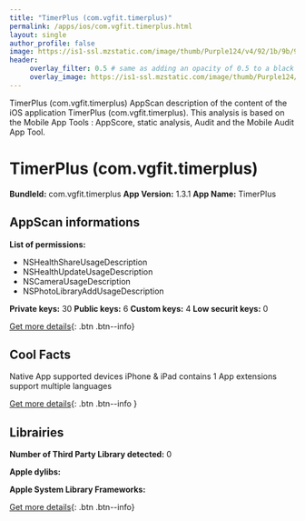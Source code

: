 ```yaml
---
title: "TimerPlus (com.vgfit.timerplus)"
permalink: /apps/ios/com.vgfit.timerplus.html
layout: single
author_profile: false
image: https://is1-ssl.mzstatic.com/image/thumb/Purple124/v4/92/1b/9b/921b9b62-4ab5-51ad-a4fb-57c66313a10e/AppIcon-1x_U007emarketing-0-7-0-0-85-220.png/512x512bb.jpg
header: 
     overlay_filter: 0.5 # same as adding an opacity of 0.5 to a black background
     overlay_image: https://is1-ssl.mzstatic.com/image/thumb/Purple124/v4/92/1b/9b/921b9b62-4ab5-51ad-a4fb-57c66313a10e/AppIcon-1x_U007emarketing-0-7-0-0-85-220.png/512x512bb.jpg
---
```

TimerPlus (com.vgfit.timerplus) AppScan description of the content of the iOS application TimerPlus (com.vgfit.timerplus). This analysis is based on the Mobile App Tools : AppScore, static analysis, Audit and the Mobile Audit App Tool.

# TimerPlus (com.vgfit.timerplus)

**BundleId:** com.vgfit.timerplus
**App Version:** 1.3.1
**App Name:** TimerPlus


## AppScan informations 

**List of permissions:** 
- NSHealthShareUsageDescription
- NSHealthUpdateUsageDescription
- NSCameraUsageDescription
- NSPhotoLibraryAddUsageDescription
  
  
**Private keys:** 30
**Public keys:** 6
**Custom keys:** 4
**Low securit keys:** 0
  
[Get more details](/pricing.html){: .btn .btn--info}

## Cool Facts

Native App
supported devices iPhone & iPad
contains 1 App extensions
support multiple languages
  
[Get more details](/pricing.html){: .btn .btn--info }

## Librairies 
**Number of Third Party Library detected:** 0


**Apple dylibs:**


**Apple System Library Frameworks:**


  
[Get more details](/pricing.html){: .btn .btn--info}

